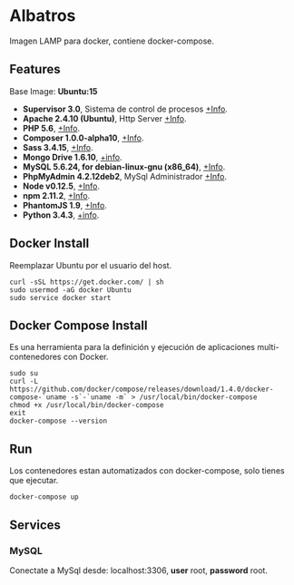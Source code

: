 Albatros
===================
Imagen LAMP para docker, contiene docker-compose. 

Features
-------------
Base Image: **Ubuntu:15**

- **Supervisor 3.0**, Sistema de control de procesos [+Info](http://supervisord.org/).
- **Apache 2.4.10 (Ubuntu)**, Http Server [+Info](http://httpd.apache.org/).
- **PHP 5.6**, [+Info](http://php.net/downloads.php).
- **Composer 1.0.0-alpha10**, [+Info](https://getcomposer.org/).
- **Sass 3.4.15**, [+Info](http://sass-lang.com/).
- **Mongo Drive 1.6.10**, [+info](http://docs.mongodb.org/ecosystem/drivers/).
- **MySQL 5.6.24, for debian-linux-gnu (x86_64)**, [+Info](https://www.mysql.com/).
- **PhpMyAdmin 4.2.12deb2**, MySql Administrador [+Info](https://www.phpmyadmin.net/).
- **Node v0.12.5**, [+Info](http://blog.nodejs.org/2015/06/22/node-v0-12-5-stable/).
- **npm 2.11.2**, [+Info](https://www.npmjs.com/).
- **PhantomJS 1.9**, [+Info](http://phantomjs.org/download.html).
- **Python 3.4.3**, [+info](https://www.python.org/).

Docker Install
-------------
Reemplazar Ubuntu por el usuario del host.
```
curl -sSL https://get.docker.com/ | sh
sudo usermod -aG docker Ubuntu  
sudo service docker start
```
Docker Compose Install
-------------
Es una herramienta para la definición y ejecución de aplicaciones multi-contenedores con Docker.
```
sudo su
curl -L https://github.com/docker/compose/releases/download/1.4.0/docker-compose-`uname -s`-`uname -m` > /usr/local/bin/docker-compose
chmod +x /usr/local/bin/docker-compose
exit
docker-compose --version
```

## Run
Los contenedores estan automatizados con docker-compose, solo tienes que ejecutar.
```
docker-compose up
```
## Services
### MySQL
Conectate a MySql desde: localhost:3306, **user** root, **password** root.

